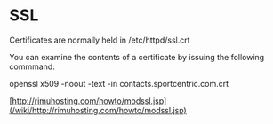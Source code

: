 # SSL

Certificates are normally held in /etc/httpd/ssl.crt

You can examine the contents of a certificate by issuing the following commmand:

openssl x509 -noout -text -in contacts.sportcentric.com.crt




[http://rimuhosting.com/howto/modssl.jsp](/wiki/http://rimuhosting.com/howto/modssl.jsp)